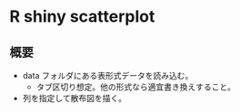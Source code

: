 # R shiny scatterplot

## 概要

- data フォルダにある表形式データを読み込む。
  - タブ区切り想定。他の形式なら適宜書き換えすること。
- 列を指定して散布図を描く。

